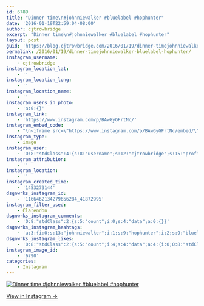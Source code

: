 ```yaml
---
id: 6789
title: "Dinner time\n#johnniewalker #bluelabel #hophunter"
date: '2016-01-19T22:59:04-08:00'
author: cjtrowbridge
excerpt: "Dinner time\n#johnniewalker #bluelabel #hophunter"
layout: post
guid: 'https://blog.cjtrowbridge.com/2016/01/19/dinner-timejohnniewalker-bluelabel-hophunter/'
permalink: /2016/01/19/dinner-timejohnniewalker-bluelabel-hophunter/
instagram_username:
    - cjtrowbridge
instagram_location_lat:
    - ''
instagram_location_long:
    - ''
instagram_location_name:
    - ''
instagram_users_in_photo:
    - 'a:0:{}'
instagram_link:
    - 'https://www.instagram.com/p/BAwGyGFrtNc/'
instagram_embed_code:
    - "\n<iframe src=\"https://www.instagram.com/p/BAwGyGFrtNc/embed/\" width=\"612\" height=\"710\" frameborder=\"0\" scrolling=\"no\" allowtransparency=\"true\" class=\"insta-image-embed\"></iframe>\n"
instagram_type:
    - image
instagram_user:
    - 'O:8:"stdClass":4:{s:8:"username";s:12:"cjtrowbridge";s:15:"profile_picture";s:109:"https://scontent.cdninstagram.com/hphotos-xta1/t51.2885-19/s150x150/12081186_1759494767611229_280555941_a.jpg";s:2:"id";s:8:"41872995";s:9:"full_name";s:13:"CJ Trowbridge";}'
instagram_attribution:
    - ''
instagram_location:
    - ''
instagram_created_time:
    - '1453273144'
dsgnwrks_instagram_id:
    - '1166462134279656284_41872995'
instagram_filter_used:
    - Clarendon
dsgnwrks_instagram_comments:
    - 'O:8:"stdClass":2:{s:5:"count";i:0;s:4:"data";a:0:{}}'
dsgnwrks_instagram_hashtags:
    - 'a:3:{i:0;s:13:"johnniewalker";i:1;s:9:"hophunter";i:2;s:9:"bluelabel";}'
dsgnwrks_instagram_likes:
    - 'O:8:"stdClass":2:{s:5:"count";i:4;s:4:"data";a:4:{i:0;O:8:"stdClass":4:{s:8:"username";s:15:"maxxenriqueeeee";s:15:"profile_picture";s:110:"https://scontent.cdninstagram.com/hphotos-xpt1/t51.2885-19/s150x150/12237436_1675078542775969_2119606635_a.jpg";s:2:"id";s:9:"359315513";s:9:"full_name";s:5:"ricky";}i:1;O:8:"stdClass":4:{s:8:"username";s:12:"robertstrang";s:15:"profile_picture";s:108:"https://scontent.cdninstagram.com/hphotos-xtp1/t51.2885-19/s150x150/927815_1004601562931559_1608784691_a.jpg";s:2:"id";s:9:"197967866";s:9:"full_name";s:0:"";}i:2;O:8:"stdClass":4:{s:8:"username";s:13:"serphos_photo";s:15:"profile_picture";s:109:"https://scontent.cdninstagram.com/hphotos-xfa1/t51.2885-19/s150x150/11910360_749259101850818_1384875259_a.jpg";s:2:"id";s:9:"780193555";s:9:"full_name";s:17:"Gabriel Rodriguez";}i:3;O:8:"stdClass":4:{s:8:"username";s:6:"1776co";s:15:"profile_picture";s:99:"https://scontent.cdninstagram.com/hphotos-xtf1/t51.2885-19/10731629_620766248032691_715860965_a.jpg";s:2:"id";s:10:"1118930717";s:9:"full_name";s:8:"1776 co.";}}}'
instagram_image_id:
    - '6790'
categories:
    - Instagram
---
```


[![Dinner time
#johnniewalker #bluelabel #hophunter](https://blog.cjtrowbridge.com/wp-content/uploads/2016/01/1453273144-1-1.jpg)](https://www.instagram.com/p/BAwGyGFrtNc/)

[View in Instagram ⇒](https://www.instagram.com/p/BAwGyGFrtNc/)
